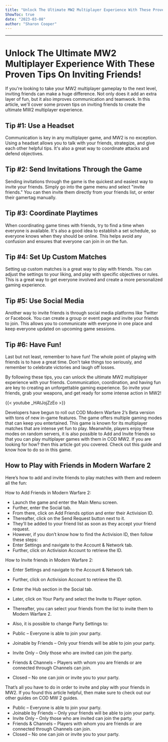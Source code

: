 ```yaml
---
title: "Unlock The Ultimate MW2 Multiplayer Experience With These Proven Tips On Inviting Friends!"
ShowToc: true 
date: "2023-03-08"
author: "Sharon Cooper"
---
```

*****
# Unlock The Ultimate MW2 Multiplayer Experience With These Proven Tips On Inviting Friends!

If you're looking to take your MW2 multiplayer gameplay to the next level, inviting friends can make a huge difference. Not only does it add an extra layer of fun, but it also improves communication and teamwork. In this article, we'll cover some proven tips on inviting friends to create the ultimate MW2 multiplayer experience.

## Tip #1: Use a Headset
Communication is key in any multiplayer game, and MW2 is no exception. Using a headset allows you to talk with your friends, strategize, and give each other helpful tips. It's also a great way to coordinate attacks and defend objectives.

## Tip #2: Send Invitations Through the Game
Sending invitations through the game is the quickest and easiest way to invite your friends. Simply go into the game menu and select "invite friends." You can then invite them directly from your friends list, or enter their gamertag manually.

## Tip #3: Coordinate Playtimes
When coordinating game times with friends, try to find a time when everyone is available. It's also a good idea to establish a set schedule, so everyone knows when they should be online. This helps avoid any confusion and ensures that everyone can join in on the fun.

## Tip #4: Set Up Custom Matches
Setting up custom matches is a great way to play with friends. You can adjust the settings to your liking, and play with specific objectives or rules. This is a great way to get everyone involved and create a more personalized gaming experience.

## Tip #5: Use Social Media
Another way to invite friends is through social media platforms like Twitter or Facebook. You can create a group or event page and invite your friends to join. This allows you to communicate with everyone in one place and keep everyone updated on upcoming game sessions.

## Tip #6: Have Fun!
Last but not least, remember to have fun! The whole point of playing with friends is to have a great time. Don't take things too seriously, and remember to celebrate victories and laugh off losses.

By following these tips, you can unlock the ultimate MW2 multiplayer experience with your friends. Communication, coordination, and having fun are key to creating an unforgettable gaming experience. So invite your friends, grab your weapons, and get ready for some intense action in MW2!

{{< youtube _HAtJojZzEo >}} 



Developers have begun to roll out COD Modern Warfare 2’s Beta version with tons of new in-game features. The game offers multiple gaming modes that can keep you entertained. This game is known for its multiplayer matches that are intense yet fun to play. Meanwhile, players enjoy these modes on random servers, it is also possible to Add and Invite friends so that you can play multiplayer games with them in COD MW2. If you are looking for how? then this article got you covered. Check out this guide and know how to do so in this game.
 
## How to Play with Friends in Modern Warfare 2
 

 
Here’s how to add and invite friends to play matches with them and redeem all the fun:
 
How to Add Friends in Modern Warfare 2:
 
- Launch the game and enter the Main Menu screen.
 - Further, enter the Social tab.
 - From there, click on Add Friends option and enter their Activision ID.
 - Thereafter, click on the Send Request button next to it.
 - They’ll be added to your friend list as soon as they accept your friend request.
 - However, if you don’t know how to find the Activision ID, then follow these steps:
 - Enter Settings and navigate to the Account & Network tab.
 - Further, click on Activision Account to retrieve the ID.

 
How to Invite friends in Modern Warfare 2:
 
- Enter Settings and navigate to the Account & Network tab.
 - Further, click on Activision Account to retrieve the ID.

 
- Enter the Hub section in the Social tab.
 - Later, click on Your Party and select the Invite to Player option.
 - Thereafter, you can select your friends from the list to invite them to Modern Warfare 2.
 - Also, it is possible to change Party Settings to:
 - Public – Everyone is able to join your party.
 - Joinable by Friends – Only your friends will be able to join your party.
 - Invite Only – Only those who are invited can join the party.
 - Friends & Channels – Players with whom you are friends or are connected through Channels can join.
 - Closed – No one can join or invite you to your party.

 
That’s all you have to do in order to invite and play with your friends in MW2. If you found this article helpful, then make sure to check out our other guides on COD MW 2 guides.
 
- Public – Everyone is able to join your party.
 - Joinable by Friends – Only your friends will be able to join your party.
 - Invite Only – Only those who are invited can join the party.
 - Friends & Channels – Players with whom you are friends or are connected through Channels can join.
 - Closed – No one can join or invite you to your party.





